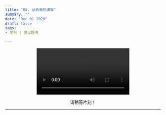 ```yaml
---
title: "05. 从骄傲到谦卑"
summary: ""
date: "Dec 01 2020"
draft: false
tags:
- 学科 | 但以理书

---
```

<center>

<video controls>
  <source src="mp4" type="video/mp4" />
  <p>
    Your browser doesn't support HTML5 video. Here is a
    <a href="mp4">link to the video</a> instead.
  </p>
</video>

请稍等片刻！


---
